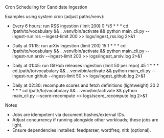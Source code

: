 Cron Scheduling for Candidate Ingestion

Examples using system cron (adjust paths/venv):

- Every 6 hours: run RSS ingestion (limit 200)
  0 */6 * * * cd /path/to/vocabulary && . .venv/bin/activate && python main_cli.py --ingest-run rss --ingest-limit 200 >> logs/ingest_rss.log 2>&1

- Daily at 01:15: run arXiv ingestion (limit 200)
  15 1 * * * cd /path/to/vocabulary && . .venv/bin/activate && python main_cli.py --ingest-run arxiv --ingest-limit 200 >> logs/ingest_arxiv.log 2>&1

- Daily at 01:45: run GitHub releases ingestion (limit 50 per repo)
  45 1 * * * cd /path/to/vocabulary && . .venv/bin/activate && python main_cli.py --ingest-run github --ingest-limit 50 >> logs/ingest_github.log 2>&1

- Daily at 02:30: recompute scores and fetch definitions (lightweight)
  30 2 * * * cd /path/to/vocabulary && . .venv/bin/activate && python main_cli.py --score-recompute >> logs/score_recompute.log 2>&1

Notes
- Jobs are idempotent via document hashes/external IDs.
- Adjust concurrency if running alongside other workloads; these jobs are light.
- Ensure dependencies installed: feedparser, wordfreq, nltk (optional).
